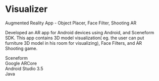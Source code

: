 # Visualizer
Augmented Reality App - Object Placer, Face Filter, Shooting AR

Developed an AR app for Android devices using Android, and Sceneform SDK. This app contains 3D model visualization( eg. the user can put furniture 3D model in his room for visualizing), Face Filters, and AR Shooting game.


Sceneform     
Google ARCore     
Android Studio 3.5      
Java    


